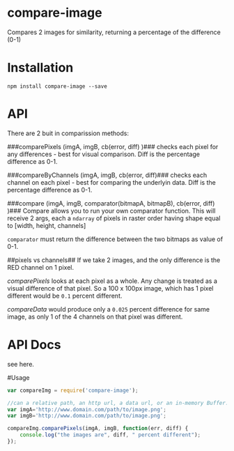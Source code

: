 # compare-image

Compares 2 images for similarity, returning a percentage of the difference (0-1)

# Installation

`npm install compare-image --save`

# API

There are 2 buit in comparission methods:

###comparePixels (imgA, imgB, cb(error, diff) )###
checks each pixel for any differences - best for visual comparison. Diff is the percentage difference as 0-1.

###compareByChannels (imgA, imgB, cb(error, diff)###
checks each channel on each pixel - best for comparing the underlyin  data. Diff is the percentage difference as 0-1.

###compare (imgA, imgB, comparator(bitmapA, bitmapB), cb(error, diff) )###
Compare allows you to run your own comparator function.  This will receive 2 args, each a `ndarray` of pixels in raster order having shape equal to [width, height, channels]

`comparator` must return the difference between the two bitmaps as value of 0-1.


##pixels vs channels##
If we take 2 images, and the only difference is the RED channel on 1 pixel.

*comparePixels* looks at each pixel as a whole.  Any change is treated as a visual difference of that pixel. So a 100 x 100px image, which has 1 pixel different would be `0.1` percent different.

*compareData* would produce only a `0.025` percent difference for same image, as only 1 of the 4 channels on that pixel was different.  

# API Docs
see here.

#Usage

```` javascript
var compareImg = require('compare-image');

//can a relative path, an http url, a data url, or an in-memory Buffer.
var imgA='http://www.domain.com/path/to/image.png';
var imgB='http://www.domain.com/path/to/image.png';

compareImg.comparePixels(imgA, imgB, function(err, diff) {
    console.log("the images are", diff, " percent different");
});
````
